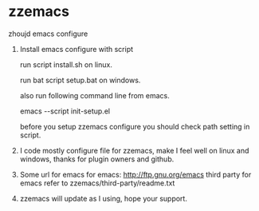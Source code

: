 zzemacs
=======

zhoujd emacs configure

1. Install emacs configure with script

   run script install.sh on linux.
   
   run bat script setup.bat on windows.
   
   also run following command line from emacs.
   
   emacs --script init-setup.el

   before you setup zzemacs configure you should
   check path setting in script.

2. I code mostly configure file for zzemacs, make I feel
   well on linux and windows, thanks for plugin owners and github.

3. Some url for emacs
   for emacs:
   http://ftp.gnu.org/emacs
   third party for emacs refer to
   zzemacs/third-party/readme.txt

4. zzemacs will update as I using, hope your support.
